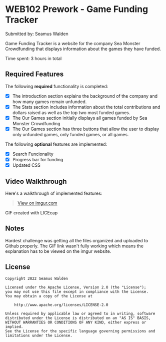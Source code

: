 # WEB102 Prework - Game Funding Tracker

Submitted by: Seamus Walden

Game Funding Tracker is a website for the company Sea Monster Crowdfunding that displays information about the games they have funded.

Time spent: 3 hours in total

## Required Features

The following **required** functionality is completed:

* [x] The introduction section explains the background of the company and how many games remain unfunded.
* [x] The Stats section includes information about the total contributions and dollars raised as well as the top two most funded games.
* [x] The Our Games section initially displays all games funded by Sea Monster Crowdfunding
* [x] The Our Games section has three buttons that allow the user to display only unfunded games, only funded games, or all games.

The following **optional** features are implemented:

* [x] Search Funcionality
* [x] Progress bar for funding
* [x] Updated CSS

## Video Walkthrough

Here's a walkthrough of implemented features:

<blockquote class="imgur-embed-pub" lang="en" data-id="cujPP0A"><a href="https://imgur.com/cujPP0A">View on imgur.com</a></blockquote><script async src="//s.imgur.com/min/embed.js" charset="utf-8"></script>

<!-- Replace this with whatever GIF tool you used! -->
GIF created with LICEcap
<!-- Recommended tools:
[Kap](https://getkap.co/) for macOS
[ScreenToGif](https://www.screentogif.com/) for Windows
[peek](https://github.com/phw/peek) for Linux. -->

## Notes

Hardest challenge was getting all the files organized and uploaded to Github properly. The GIF link wasn't fully working which means the explanation has to be viewed on the imgur website. 

## License

    Copyright 2022 Seamus Walden

    Licensed under the Apache License, Version 2.0 (the "License");
    you may not use this file except in compliance with the License.
    You may obtain a copy of the License at

        http://www.apache.org/licenses/LICENSE-2.0

    Unless required by applicable law or agreed to in writing, software
    distributed under the License is distributed on an "AS IS" BASIS,
    WITHOUT WARRANTIES OR CONDITIONS OF ANY KIND, either express or implied.
    See the License for the specific language governing permissions and
    limitations under the License.
